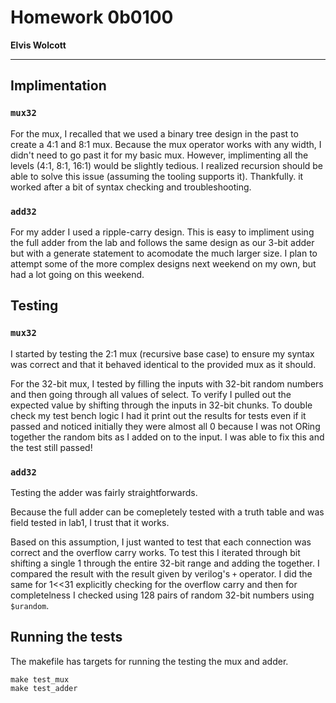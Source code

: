 # Homework 0b0100

**Elvis Wolcott**

---

## Implimentation

### `mux32`

For the mux, I recalled that we used a binary tree design in the past to create a 4:1 and 8:1 mux. Because the mux operator works with any width, I didn't need to go past it for my basic mux. However, implimenting all the levels (4:1, 8:1, 16:1) would be slightly tedious. I realized recursion should be able to solve this issue (assuming the tooling supports it). Thankfully. it worked after a bit of syntax checking and troubleshooting.

### `add32`

For my adder I used a ripple-carry design. This is easy to impliment using the full adder from the lab and follows the same design as our 3-bit adder but with a generate statement to acomodate the much larger size. I plan to attempt some of the more complex designs next weekend on my own, but had a lot going on this weekend.

## Testing

### `mux32`

I started by testing the 2:1 mux (recursive base case) to ensure my syntax was correct and that it behaved identical to the provided mux as it should.

For the 32-bit mux, I tested by filling the inputs with 32-bit random numbers and then going through all values of select. To verify I pulled out the expected value by shifting through the inputs in 32-bit chunks. To double check my test bench logic I had it print out the results for tests even if it passed and noticed initially they were almost all 0 because I was not ORing together the random bits as I added on to the input. I was able to fix this and the test still passed!

### `add32`

Testing the adder was fairly straightforwards.

Because the full adder can be comepletely tested with a truth table and was field tested in lab1, I trust that it works.

Based on this assumption, I just wanted to test that each connection was correct and the overflow carry works. To test this I iterated through bit shifting a single 1 through the entire 32-bit range and adding the together. I compared the result with the result given by verilog's `+` operator. I did the same for 1<<31 explicitly checking for the overflow carry and then for completelness I checked using 128 pairs of random 32-bit numbers using `$urandom`.

## Running the tests

The makefile has targets for running the testing the mux and adder.

```
make test_mux
make test_adder
```
